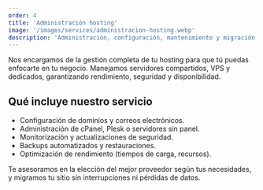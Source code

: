 ```yaml
---
order: 4
title: 'Administración hosting'
image: '/images/services/administracion-hosting.webp'
description: 'Administración, configuración, mantenimiento y migración de servicios de alojamiento web.'
---
```


Nos encargamos de la gestión completa de tu hosting para que tú puedas enfocarte en tu negocio. Manejamos servidores compartidos, VPS y dedicados, garantizando rendimiento, seguridad y disponibilidad.

## Qué incluye nuestro servicio

- Configuración de dominios y correos electrónicos.
- Administración de cPanel, Plesk o servidores sin panel.
- Monitorización y actualizaciones de seguridad.
- Backups automatizados y restauraciones.
- Optimización de rendimiento (tiempos de carga, recursos).

Te asesoramos en la elección del mejor proveedor según tus necesidades, y migramos tu sitio sin interrupciones ni pérdidas de datos.

